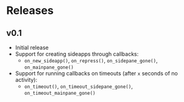 # Releases

## v0.1

- Initial release
- Support for creating sideapps through callbacks:
  - `on_new_sideapp()`, `on_repress()`, `on_sidepane_gone()`, `on_mainpane_gone()`
- Support for running callbacks on timeouts (after `x` seconds of no activity):
  - `on_timeout()`, `on_timeout_sidepane_gone()`, `on_timeout_mainpane_gone()` 

